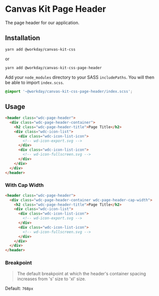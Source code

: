# Canvas Kit Page Header

The page header for our application.

## Installation

```sh
yarn add @workday/canvas-kit-css
```

or

```sh
yarn add @workday/canvas-kit-css-page-header
```

Add your `node_modules` directory to your SASS `includePaths`. You will then be able to import
`index.scss`.

```scss
@import '~@workday/canvas-kit-css-page-header/index.scss';
```

## Usage

```html
<header class="wdc-page-header">
  <div class="wdc-page-header-container">
    <h2 class="wdc-page-header-title">Page Title</h2>
    <div class="wdc-icon-list">
      <div class="wdc-icon-list-icon">
        <!-- wd-icon-export.svg -->
      </div>
      <div class="wdc-icon-list-icon">
        <!-- wd-icon-fullscreen.svg -->
      </div>
    </div>
  </div>
</header>
```

### With Cap Width

```html
<header class="wdc-page-header">
  <div class="wdc-page-header-container wdc-page-header-cap-width">
    <h2 class="wdc-page-header-title">Page Title</h2>
    <div class="wdc-icon-list">
      <div class="wdc-icon-list-icon">
        <!-- wd-icon-export.svg -->
      </div>
      <div class="wdc-icon-list-icon">
        <!-- wd-icon-fullscreen.svg -->
      </div>
    </div>
  </div>
</header>
```

### Breakpoint

> The default breakpoint at which the header's container spacing increases from 's' size to 'xl'
> size.

Default: `768px`
